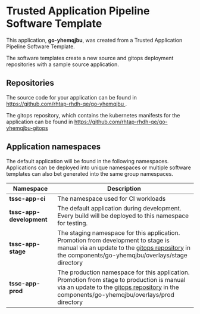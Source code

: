 # Trusted Application Pipeline Software Template

This application, **go-yhemqjbu**, was created from a Trusted Application Pipeline Software Template.

The software templates create a new source and gitops deployment repositories with a sample source application. 

## Repositories

The source code for your application can be found in [https://github.com/rhtap-rhdh-qe/go-yhemqjbu ](https://github.com/rhtap-rhdh-qe/go-yhemqjbu ).
 
The gitops repository, which contains the kubernetes manifests for the application can be found in 
[https://github.com/rhtap-rhdh-qe/go-yhemqjbu-gitops ](https://github.com/rhtap-rhdh-qe/go-yhemqjbu-gitops ) 

## Application namespaces 

The default application will be found in the following namespaces. Applications can be deployed into unique namespaces or multiple software templates can also bet generated into the same group namespaces.  

|  Namespace   |  Description   |  
| -------- | -------- |
| **tssc-app-ci** | The namespace used for CI workloads |
| **tssc-app-development** | The default application during development. Every build will be deployed to this namespace for testing. |
| **tssc-app-stage** | The staging namespace for this application. Promotion from development to stage is manual via an update to the [gitops repository](https://github.com/rhtap-rhdh-qe/go-yhemqjbu-gitops ) in the components/go-yhemqjbu/overlays/stage directory |
| **tssc-app-prod** | The production namespace for this application. Promotion from stage to production is manual via an update to the [gitops repository](https://github.com/rhtap-rhdh-qe/go-yhemqjbu-gitops ) in the components/go-yhemqjbu/overlays/prod directory |